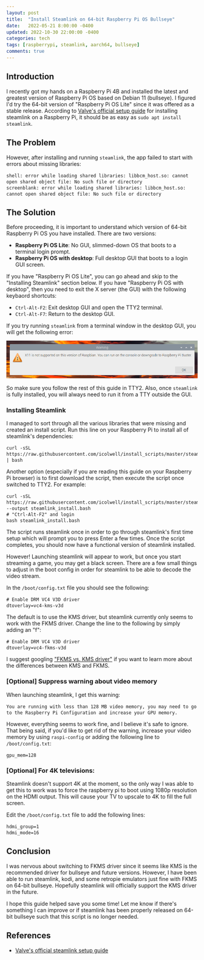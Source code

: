 ```yaml
---
layout: post
title:  "Install Steamlink on 64-bit Raspberry Pi OS Bullseye"
date:   2022-05-21 8:00:00 -0400
updated: 2022-10-30 22:00:00 -0400
categories: tech
tags: [raspberrypi, steamlink, aarch64, bullseye]
comments: true
---
```


## Introduction

I recently got my hands on a Raspberry Pi 4B and installed the latest and greatest version of Raspberry Pi OS based on Debian 11 (bullseye).
I figured I'd try the 64-bit version of "Raspberry Pi OS Lite" since it was offered as a stable release.
According to [Valve's official setup guide](https://help.steampowered.com/en/faqs/view/6424-467A-31D9-C6CB)
for installing steamlink on a Raspberry Pi, it should be as easy as `sudo apt install steamlink`.

## The Problem

However, after installing and running `steamlink`, the app failed to start with errors about missing libraries:

```
shell: error while loading shared libraries: libbcm_host.so: cannot open shared object file: No such file or directory
screenblank: error while loading shared libraries: libbcm_host.so: cannot open shared object file: No such file or directory
```

## The Solution

Before proceeding, it is important to understand which version of 64-bit Raspberry Pi OS you have installed.
There are two versions:
- **Raspberry Pi OS Lite**: No GUI, slimmed-down OS that boots to a terminal login prompt.
- **Raspberry Pi OS with desktop**: Full desktop GUI that boots to a login GUI screen.

If you have "Raspberry Pi OS Lite", you can go ahead and skip to the "Installing Steamlink" section below.
If you have "Raspberry Pi OS with desktop", then you need to exit the X server (the GUI) with the following keybaord shortcuts:

- `Ctrl-Alt-F2`: Exit desktop GUI and open the TTY2 terminal.
- `Ctrl-Alt-F7`: Return to the desktop GUI.

If you try running `steamlink` from a terminal window in the desktop GUI, you will get the following error:

![Steamlink X11 Error](/assets/steamlink_x11_error.png)

So make sure you follow the rest of this guide in TTY2.
Also, once `steamlink` is fully installed, you will always need to run it from a TTY outside the GUI.

### Installing Steamlink

I managed to sort through all the various libraries that were missing and created an install script.
Run this line on your Raspberry Pi to install all of steamlink's dependencies:
```
curl -sSL https://raw.githubusercontent.com/icolwell/install_scripts/master/steamlink_install.bash | bash
```
Another option (especially if you are reading this guide on your Raspberry Pi browser) is to first download the script, then execute the script once switched to TTY2.
For example:
```
curl -sSL https://raw.githubusercontent.com/icolwell/install_scripts/master/steamlink_install.bash --output steamlink_install.bash
# "Ctrl-Alt-F2" and login
bash steamlink_install.bash
```

The script runs steamlink once in order to go through steamlink's first time setup which will prompt you to press Enter a few times.
Once the script completes, you should now have a functional version of steamlink installed.

However! Launching steamlink will appear to work, but once you start streaming a game, you may get a black screen.
There are a few small things to adjust in the boot config in order for steamlink to be able to decode the video stream.

In the `/boot/config.txt` file you should see the following:

```
# Enable DRM VC4 V3D driver
dtoverlay=vc4-kms-v3d
```
The default is to use the KMS driver, but steamlink currently only seems to work with the FKMS driver.
Change the line to the following by simply adding an "f":
```
# Enable DRM VC4 V3D driver
dtoverlay=vc4-fkms-v3d
```

I suggest googling ["FKMS vs. KMS driver"](https://www.google.com/search?q=FKMS+vs.+KMS+driver)
if you want to learn more about the differences between KMS and FKMS.

### [Optional] Suppress warning about video memory
When launching steamlink, I get this warning:
```
You are running with less than 128 MB video memory, you may need to go to the Raspberry Pi Configuration and increase your GPU memory.
```
However, everything seems to work fine, and I believe it's safe to ignore.
That being said, if you'd like to get rid of the warning, increase your video memory by using `raspi-config` or adding the following line to `/boot/config.txt`:
```
gpu_mem=128
```

### [Optional] For 4K televisions:
Steamlink doesn't support 4K at the moment, so the only way I was able to get this to work was to force the raspberry pi to boot using 1080p resolution on the HDMI output.
This will cause your TV to upscale to 4K to fill the full screen.

Edit the `/boot/config.txt` file to add the following lines:
```
hdmi_group=1
hdmi_mode=16
```

## Conclusion

I was nervous about switching to FKMS driver since it seems like KMS is the recommended driver for bullseye and future versions.
However, I have been able to run steamlink, kodi, and some retropie emulators just fine with FKMS on 64-bit bullseye.
Hopefully steamlink will officially support the KMS driver in the future.

I hope this guide helped save you some time!
Let me know if there's something I can improve or if steamlink has been properly released on 64-bit bullseye such that this script is no longer needed.

## References

- [Valve's official steamlink setup guide](https://help.steampowered.com/en/faqs/view/6424-467A-31D9-C6CB)
